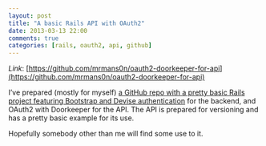 ```yaml
---
layout: post
title: "A basic Rails API with OAuth2"
date: 2013-03-13 22:00
comments: true
categories: [rails, oauth2, api, github]
---
```


*Link*: [https://github.com/mrmans0n/oauth2-doorkeeper-for-api](https://github.com/mrmans0n/oauth2-doorkeeper-for-api)

I’ve prepared (mostly for myself) 
[a GitHub repo with a pretty basic Rails project featuring Bootstrap and Devise authentication](https://github.com/mrmans0n/oauth2-doorkeeper-for-api) for the backend, and OAuth2 with Doorkeeper for the 
API. The 
API is prepared for versioning and has a pretty basic example for its use.

Hopefully somebody other than me will find some use to it.